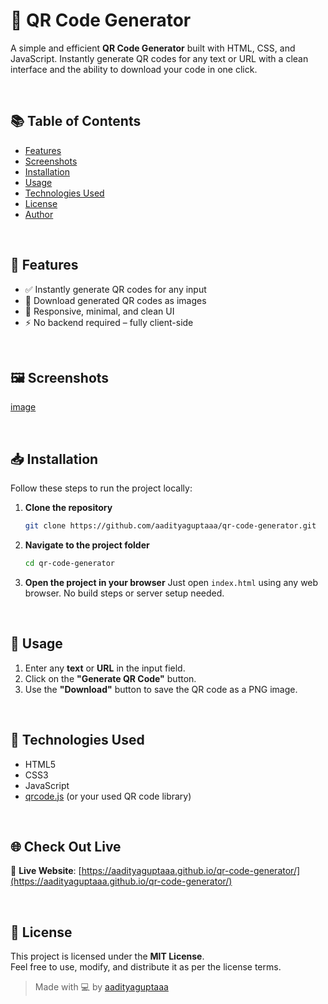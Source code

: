 
# 🚀 QR Code Generator

A simple and efficient **QR Code Generator** built with HTML, CSS, and JavaScript. Instantly generate QR codes for any text or URL with a clean interface and the ability to download your code in one click.


<br>


## 📚 Table of Contents

- [Features](#-features)
- [Screenshots](#-screenshots)
- [Installation](#-installation)
- [Usage](#-usage)
- [Technologies Used](#-technologies-used)
- [License](#-license)
- [Author](#-author)

<br>


## 📌 Features

- ✅ Instantly generate QR codes for any input
- 💾 Download generated QR codes as images
- 🎨 Responsive, minimal, and clean UI
- ⚡ No backend required – fully client-side

<br>


## 🖼️ Screenshots

[image](https://github.com/user-attachments/assets/b5c66f07-d179-4833-91c4-94a1ca753538)


<br>



## 📥 Installation

Follow these steps to run the project locally:

1. **Clone the repository**
   ```bash
   git clone https://github.com/aadityaguptaaa/qr-code-generator.git
   ```

2. **Navigate to the project folder**
   ```bash
   cd qr-code-generator
   ```

3. **Open the project in your browser**
   Just open `index.html` using any web browser. No build steps or server setup needed.


<br>


## 🚀 Usage

1. Enter any **text** or **URL** in the input field.
2. Click on the **"Generate QR Code"** button.
3. Use the **"Download"** button to save the QR code as a PNG image.

<br>



## 🧾 Technologies Used

- HTML5
- CSS3
- JavaScript
- [qrcode.js](https://davidshimjs.github.io/qrcodejs/) (or your used QR code library)


<br>

## 🌐 Check Out Live

🔗 **Live Website**: [https://aadityaguptaaa.github.io/qr-code-generator/](https://aadityaguptaaa.github.io/qr-code-generator/)


<br>

## 📄 License

This project is licensed under the **MIT License**.  
Feel free to use, modify, and distribute it as per the license terms.




> Made with 💻 by [aadityaguptaaa](https://github.com/aadityaguptaaa)
